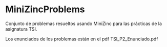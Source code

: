 # MiniZincProblems
Conjunto de problemas resueltos usando MiniZinc para las prácticas de la asignatura TSI. 

Los enunciados de los problemas están en el pdf TSI_P2_Enunciado.pdf
